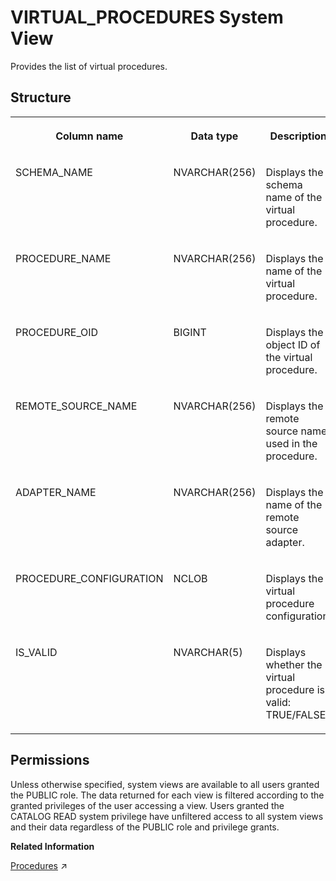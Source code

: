 <!-- loioacd0ac9f709247068dbe72b52d1f6a34 -->

# VIRTUAL\_PROCEDURES System View

Provides the list of virtual procedures.



## Structure


<table>
<tr>
<th valign="top">

Column name

</th>
<th valign="top">

Data type

</th>
<th valign="top">

Description

</th>
</tr>
<tr>
<td valign="top">

SCHEMA\_NAME

</td>
<td valign="top">

NVARCHAR\(256\)

</td>
<td valign="top">

Displays the schema name of the virtual procedure.

</td>
</tr>
<tr>
<td valign="top">

PROCEDURE\_NAME

</td>
<td valign="top">

NVARCHAR\(256\)

</td>
<td valign="top">

Displays the name of the virtual procedure.

</td>
</tr>
<tr>
<td valign="top">

PROCEDURE\_OID

</td>
<td valign="top">

BIGINT

</td>
<td valign="top">

Displays the object ID of the virtual procedure.

</td>
</tr>
<tr>
<td valign="top">

REMOTE\_SOURCE\_NAME

</td>
<td valign="top">

NVARCHAR\(256\)

</td>
<td valign="top">

Displays the remote source name used in the procedure.

</td>
</tr>
<tr>
<td valign="top">

ADAPTER\_NAME

</td>
<td valign="top">

NVARCHAR\(256\)

</td>
<td valign="top">

Displays the name of the remote source adapter.

</td>
</tr>
<tr>
<td valign="top">

PROCEDURE\_CONFIGURATION

</td>
<td valign="top">

NCLOB

</td>
<td valign="top">

Displays the virtual procedure configuration.

</td>
</tr>
<tr>
<td valign="top">

IS\_VALID

</td>
<td valign="top">

NVARCHAR\(5\)

</td>
<td valign="top">

Displays whether the virtual procedure is valid: TRUE/FALSE.

</td>
</tr>
</table>



<a name="loioacd0ac9f709247068dbe72b52d1f6a34__section_scn_cb1_fzb"/>

## Permissions

Unless otherwise specified, system views are available to all users granted the PUBLIC role. The data returned for each view is filtered according to the granted privileges of the user accessing a view. Users granted the CATALOG READ system privilege have unfiltered access to all system views and their data regardless of the PUBLIC role and privilege grants.

**Related Information**  


[Procedures](https://help.sap.com/viewer/d1cb63c8dd8e4c35a0f18aef632687f0/2024_1_QRC/en-US/d43d91578c3b42b3bacfd89aacf0d62f.html "") :arrow_upper_right:

